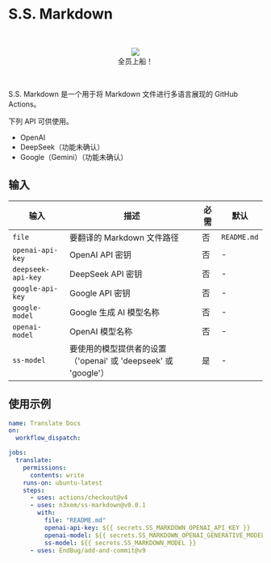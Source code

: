 # S.S. Markdown

&nbsp;
<p align="center">
  <img src="https://github.com/user-attachments/assets/dab375e4-f973-41dd-bf26-1ff34231af8c"><br>
  全员上船！
</p>
  
&nbsp;

S.S. Markdown 是一个用于将 Markdown 文件进行多语言展现的 GitHub Actions。

下列 API 可供使用。

- OpenAI
- DeepSeek（功能未确认）
- Google（Gemini）（功能未确认）

## 输入

| 输入 | 描述 | 必需 | 默认 |
|-------|-------------|----------|---------|
| `file` | 要翻译的 Markdown 文件路径 | 否 | `README.md` |
| `openai-api-key` | OpenAI API 密钥 | 否 | - |
| `deepseek-api-key` | DeepSeek API 密钥 | 否 | - |
| `google-api-key` | Google API 密钥 | 否 | - |
| `google-model` | Google 生成 AI 模型名称 | 否 | - |
| `openai-model` | OpenAI 模型名称 | 否 | - |
| `ss-model` | 要使用的模型提供者的设置（'openai' 或 'deepseek' 或 'google'） | 是 | - |

## 使用示例

```yaml
name: Translate Docs
on:
  workflow_dispatch:

jobs:
  translate:
    permissions:
      contents: write
    runs-on: ubuntu-latest
    steps:
      - uses: actions/checkout@v4
      - uses: n3xem/ss-markdown@v0.0.1
        with:
          file: "README.md"
          openai-api-key: ${{ secrets.SS_MARKDOWN_OPENAI_API_KEY }}
          openai-model: ${{ secrets.SS_MARKDOWN_OPENAI_GENERATIVE_MODEL }}
          ss-model: ${{ secrets.SS_MARKDOWN_MODEL }}
      - uses: EndBug/add-and-commit@v9
```